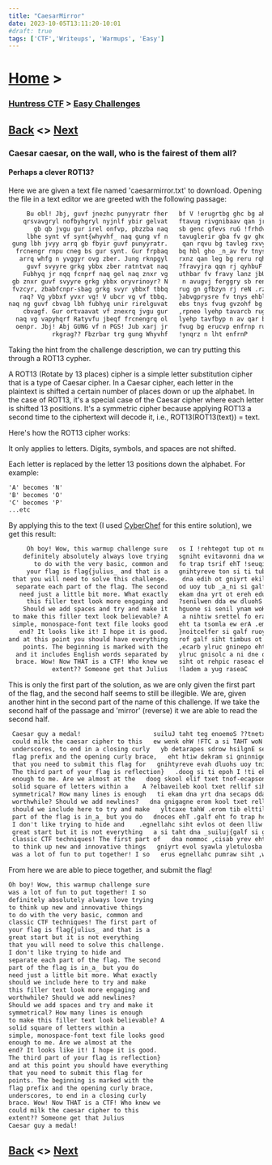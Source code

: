 ```yaml
---
title: "CaesarMirror"
date: 2023-10-05T13:11:20-10:01
#draft: true
tags: ['CTF','Writeups', 'Warmups', 'Easy']
---
```

 
 
# [Home](https://jjolley91.github.io/blog/) >

###  [Huntress CTF](https://jjolley91.github.io/blog/huntress_ctf_2023) >  [Easy Challenges](https://jjolley91.github.io/blog/huntress_ctf_2023/1.easy/)

## [Back](https://jjolley91.github.io/blog/huntress_ctf_2023/1.easy/BaseFFFF+1)  <> [Next](https://jjolley91.github.io/blog/huntress_ctf_2023/1.easy/i_wont_let_you_down) 

### Caesar caesar, on the wall, who is the fairest of them all?

#### Perhaps a clever ROT13?

Here we are given a text file named 'caesarmirror.txt' to download.
Opening the file in a text editor we are greeted with the following passage:
```txt
     Bu obl! Jbj, guvf jnezhc punyyratr fher   bf V !erugrtbg ghc bg ahs sb gby n fnj 
    qrsvavgryl nofbyhgryl nyjnlf ybir gelvat   ftavug rivgnibaav qan jra ch xavug bg 
       gb qb jvgu gur irel onfvp, pbzzba naq   sb genc gfevs ruG !frhdvauprg SGP pvffnyp 
     lbhe synt vf synt{whyvhf_ naq gung vf n   tavuglerir gba fv gv gho gengf gnret 
 gung lbh jvyy arrq gb fbyir guvf punyyratr.    qan rqvu bg tavleg rxvy g'abq V 
  frcnengr rnpu cneg bs gur synt. Gur frpbaq   bq hbl gho _n_av fv tnys rug sb genc 
   arrq whfg n yvggyr ovg zber. Jung rknpgyl   rxnz qan leg bg reru rqhypav rj qyhbuf 
     guvf svyyre grkg ybbx zber ratntvat naq   ?fravyjra qqn rj qyhbuF ?ryvujugebj 
    Fubhyq jr nqq fcnprf naq gel naq znxr vg   uthbar fv fravy lanz jbU ?ynpvegrzzlf 
 gb znxr guvf svyyre grkg ybbx oryvrinoyr? N    n avugvj ferggry sb renhdf qvybf 
 fvzcyr, zbabfcnpr-sbag grkg svyr ybbxf tbbq   rug gn gfbzyn rj reN .rz bg uthbar 
   raq? Vg ybbxf yvxr vg! V ubcr vg vf tbbq.   }abvgprysre fv tnys ehbl sb genc qevug ruG 
naq ng guvf cbvag lbh fubhyq unir rirelguvat   ebs tnys fvug gvzohf bg qrra hbl gnug 
    cbvagf. Gur ortvaavat vf znexrq jvgu gur   ,rpneo lyehp tavarcb rug qan kvsrec tnys 
  naq vg vapyhqrf Ratyvfu jbeqf frcnengrq ol   lyehp tavfbyp n av qar bg ,frebpferqah 
  oenpr. Jbj! Abj GUNG vf n PGS! Jub xarj jr   fvug bg erucvp enfrnp rug xyvz qyhbp 
            rkgrag?? Fbzrbar trg gung Whyvhf   !ynqrz n lht enfrnP 
```

Taking the hint from the challenge description, we can try putting this through a ROT13 cypher.

A ROT13 (Rotate by 13 places) cipher is a simple letter substitution cipher that is a type of Caesar cipher. In a Caesar cipher, each letter in the plaintext is shifted a certain number of places down or up the alphabet. In the case of ROT13, it's a special case of the Caesar cipher where each letter is shifted 13 positions. It's a symmetric cipher because applying ROT13 a second time to the ciphertext will decode it, i.e., ROT13(ROT13(text)) = text.

Here's how the ROT13 cipher works:

It only applies to letters. Digits, symbols, and spaces are not shifted.

Each letter is replaced by the letter 13 positions down the alphabet. For example:
```txt
'A' becomes 'N'
'B' becomes 'O'
'C' becomes 'P'
...etc
```
By applying this to the text (I used [CyberChef](https://cyberchef.org/) for this entire solution), we get this result:
```txt
     Oh boy! Wow, this warmup challenge sure   os I !rehtegot tup ot nuf fo tol a saw 
    definitely absolutely always love trying   sgniht evitavonni dna wen pu kniht ot 
       to do with the very basic, common and   fo trap tsrif ehT !seuqinhcet FTC cissalc 
     your flag is flag{julius_ and that is a   gnihtyreve ton si ti tub trats taerg 
 that you will need to solve this challenge.    dna edih ot gniyrt ekil t'nod I 
  separate each part of the flag. The second   od uoy tub _a_ni si galf eht fo trap 
   need just a little bit more. What exactly   ekam dna yrt ot ereh edulcni ew dluohs 
     this filler text look more engaging and   ?senilwen dda ew dluohS ?elihwhtrow 
    Should we add spaces and try and make it   hguone si senil ynam woH ?lacirtemmys 
 to make this filler text look believable? A    a nihtiw srettel fo erauqs dilos 
 simple, monospace-font text file looks good   eht ta tsomla ew erA .em ot hguone 
   end? It looks like it! I hope it is good.   }noitcelfer si galf ruoy fo trap driht ehT 
and at this point you should have everything   rof galf siht timbus ot deen uoy taht 
    points. The beginning is marked with the   ,ecarb ylruc gninepo eht dna xiferp galf 
  and it includes English words separated by   ylruc gnisolc a ni dne ot ,serocsrednu 
  brace. Wow! Now THAT is a CTF! Who knew we   siht ot rehpic raseac eht klim dluoc 
            extent?? Someone get that Julius   !ladem a yug raseaC 
```

This is only the first part of the solution, as we are only given the first part of the flag, and the second half seems to still be illegible. We are, given another hint in the second part of the name of this challenge. If we take the second half of the passage and 'mirror' (reverse) it we are able to read the second half.

```txt
 Caesar guy a medal!   					suiluJ taht teg enoemoS ??tnetxe            
 could milk the caesar cipher to this   ew wenk ohW !FTC a si TAHT woN !woW .ecarb  
 underscores, to end in a closing curly   yb detarapes sdrow hsilgnE sedulcni ti dna  
 flag prefix and the opening curly brace,   eht htiw dekram si gninnigeb ehT .stniop    
 that you need to submit this flag for   gnihtyreve evah dluohs uoy tniop siht ta dna
 The third part of your flag is reflection}   .doog si ti epoh I !ti ekil skool tI ?dne   
 enough to me. Are we almost at the   doog skool elif txet tnof-ecapsonom ,elpmis 
 solid square of letters within a    A ?elbaveileb kool txet rellif siht ekam ot 
 symmetrical? How many lines is enough   ti ekam dna yrt dna secaps dda ew dluohS    
 worthwhile? Should we add newlines?   dna gnigagne erom kool txet rellif siht     
 should we include here to try and make   yltcaxe tahW .erom tib elttil a tsuj deen   
 part of the flag is in_a_ but you do   dnoces ehT .galf eht fo trap hcae etarapes  
 I don't like trying to hide and    .egnellahc siht evlos ot deen lliw uoy taht 
 great start but it is not everything   a si taht dna _suiluj{galf si galf ruoy     
 classic CTF techniques! The first part of   dna nommoc ,cisab yrev eht htiw od ot       
 to think up new and innovative things   gniyrt evol syawla yletulosba yletinifed    
 was a lot of fun to put together! I so   erus egnellahc pumraw siht ,woW !yob hO  
```
From here we are able to piece together, and submit the flag!
```txt
Oh boy! Wow, this warmup challenge sure 
was a lot of fun to put together! I so
definitely absolutely always love trying 
to think up new and innovative things
to do with the very basic, common and 
classic CTF techniques! The first part of
your flag is flag{julius_ and that is a 
great start but it is not everything
that you will need to solve this challenge.
I don't like trying to hide and
separate each part of the flag. The second  
part of the flag is in_a_ but you do
need just a little bit more. What exactly
should we include here to try and make
this filler text look more engaging and
worthwhile? Should we add newlines?
Should we add spaces and try and make it 
symmetrical? How many lines is enough
to make this filler text look believable? A 
solid square of letters within a
simple, monospace-font text file looks good  
enough to me. Are we almost at the
end? It looks like it! I hope it is good. 
The third part of your flag is reflection}
and at this point you should have everything  
that you need to submit this flag for
points. The beginning is marked with the 
flag prefix and the opening curly brace,
underscores, to end in a closing curly 
brace. Wow! Now THAT is a CTF! Who knew we  
could milk the caesar cipher to this
extent?? Someone get that Julius
Caesar guy a medal! 
 ```

 ## [Back](https://jjolley91.github.io/blog/huntress_ctf_2023/1.easy/BaseFFFF+1)  <> [Next](https://jjolley91.github.io/blog/huntress_ctf_2023/1.easy/i_wont_let_you_down) 